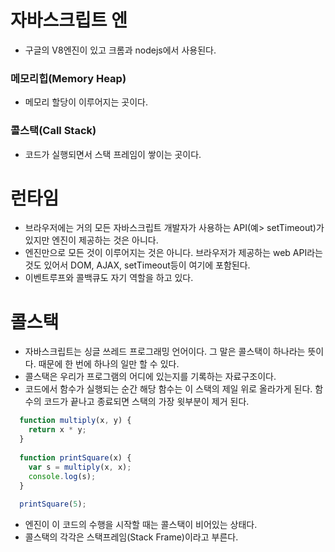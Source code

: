 # 자바스크립트 엔
- 구글의 V8엔진이 있고 크롬과 nodejs에서 사용된다.
### 메모리힙(Memory Heap)
- 메모리 할당이 이루어지는 곳이다.
### 콜스택(Call Stack)
- 코드가 실행되면서 스택 프레임이 쌓이는 곳이다.

# 런타임
- 브라우저에는 거의 모든 자바스크립트 개발자가 사용하는 API(예> setTimeout)가 있지만 엔진이 제공하는 것은 아니다.
![]()
- 엔진만으로 모든 것이 이루어지는 것은 아니다. 브라우저가 제공하는 web API라는 것도 있어서 DOM, AJAX, setTimeout등이 여기에 포함된다.
- 이벤트루프와 콜백큐도 자기 역할을 하고 있다.

# 콜스택
- 자바스크립트는 싱글 쓰레드 프로그래밍 언어이다. 그 말은 콜스택이 하나라는 뜻이다. 때문에 한 번에 하나의 일만 할 수 있다.
- 콜스택은 우리가 프로그램의 어디에 있는지를 기록하는 자료구조이다.
- 코드에서 함수가 실행되는 순간 해당 함수는 이 스택의 제일 위로 올라가게 된다. 함수의 코드가 끝나고 종료되면 스택의 가장 윗부분이 제거 된다.
```javascript
  function multiply(x, y) {
    return x * y;
  }
  
  function printSquare(x) {
    var s = multiply(x, x);
    console.log(s);
  }
  
  printSquare(5);
```
- 엔진이 이 코드의 수행을 시작할 때는 콜스택이 비어있는 상태다.
![]()
- 콜스택의 각각은 스택프레임(Stack Frame)이라고 부른다.
